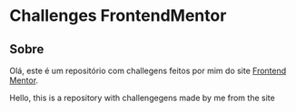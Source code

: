# Challenges FrontendMentor

Sobre
--------
Olá, este é um repositório com challegens feitos por mim do site <a href="https://www.frontendmentor.io/challenge">Frontend Mentor</a>.

Hello, this is a repository with challengegens made by me from the site
